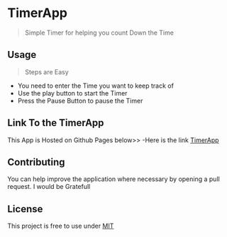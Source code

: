 # TimerApp

> Simple Timer for helping you count Down the Time

## Usage

> Steps are Easy
 - You need to enter the Time you want to keep track of
 - Use the play button to start the Timer
 - Press the Pause Button to pause the Timer

## Link To the TimerApp

 This App is Hosted on Github Pages below>>
  -Here is the link [TimerApp](https://roland-sankara.github.io/TimerApp/)

## Contributing

You can help improve the application where necessary by opening a pull request. I would be Gratefull

## License

This project is free to use under [MIT](https://opensource.org/licenses/MIT)

 
